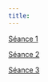 ```yaml
---
title: 
---
```


[Séance 1](Séance_1.slides.html)  

[Séance 2](Séance_2.slides.html)

[Séance 3](Séance_3.slides.html)
